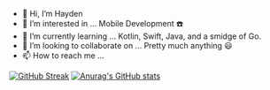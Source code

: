 - 👋 Hi, I’m Hayden
- 👀 I’m interested in ... Mobile Development ☎️
- 🌱 I’m currently learning ... Kotlin, Swift, Java, and a smidge of Go. 
- 💞️ I’m looking to collaborate on ... Pretty much anything 😃
- 📫 How to reach me ... 

[![GitHub Streak](https://streak-stats.demolab.com/?user=hayde0264&theme=tokyonight_duo)](https://git.io/streak-stats) [![Anurag's GitHub stats](https://github-readme-stats.vercel.app/api?username=hayde0264)](https://github.com/anuraghazra/github-readme-stats)
<!---
hayde0264/hayde0264 is a ✨ special ✨ repository because its `README.md` (this file) appears on your GitHub profile.
You can click the Preview link to take a look at your changes.
--->
